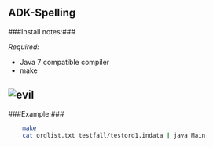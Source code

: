 ADK-Spelling
------------

###Install notes:###

*Required:*

* Java 7 compatible compiler 
* make

![evil](http://www.quickmeme.com/img/cb/cbecfb41e2543db9171c14913a262b0a928bda37b5d57adc98c45e6c78028343.jpg)
------------

###Example:###

```bash
	make
	cat ordlist.txt testfall/testord1.indata | java Main
```
